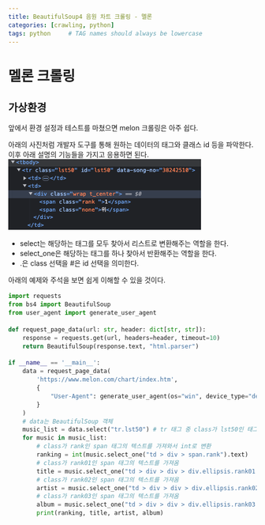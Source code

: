```yaml
---
title: BeautifulSoup4 음원 차트 크롤링 - 멜론
categories: [crawling, python]
tags: python     # TAG names should always be lowercase
---
```


# 멜론 크롤링
## 가상환경
앞에서 환경 설정과 테스트를 마쳤으면 melon 크롤링은 아주 쉽다.

아래의 사진처럼 개발자 도구를 통해 원하는 데이터의 태그와 클래스 id 등을 파악한다.
이후 아래 설명의 기능들을 가지고 응용하면 된다.
![melon-html.png](../assets/img/melon-html.png)

- select는 해당하는 태그를 모두 찾아서 리스트로 변환해주는 역할을 한다.
- select_one은 해당하는 태그를 하나 찾아서 반환해주는 역할을 한다.
- .은 class 선택을 #은 id 선택을 의미한다.

아래의 예제와 주석을 보면 쉽게 이해할 수 있을 것이다.

```python
import requests
from bs4 import BeautifulSoup
from user_agent import generate_user_agent

def request_page_data(url: str, header: dict[str, str]):
    response = requests.get(url, headers=header, timeout=10)
    return BeautifulSoup(response.text, "html.parser")

if __name__ == '__main__':
    data = request_page_data(
        'https://www.melon.com/chart/index.htm',
        {
            "User-Agent": generate_user_agent(os="win", device_type="desktop"),
        }
    )
    # data는 BeautifulSoup 객체
    music_list = data.select("tr.lst50") # tr 태그 중 class가 lst50인 태그를 모두 찾아서 리스트로 반환
    for music in music_list:
        # class가 rank인 span 태그의 텍스트를 가져와서 int로 변환
        ranking = int(music.select_one("td > div > span.rank").text) 
        # class가 rank01인 span 태그의 텍스트를 가져옴
        title = music.select_one("td > div > div > div.ellipsis.rank01 > span > a").text.strip()
        # class가 rank02인 span 태그의 텍스트를 가져옴
        artist = music.select_one("td > div > div > div.ellipsis.rank02 > a").text.strip()
        # class가 rank03인 span 태그의 텍스트를 가져옴
        album = music.select_one("td > div > div > div.ellipsis.rank03 > a").text.strip()
        print(ranking, title, artist, album)
```
